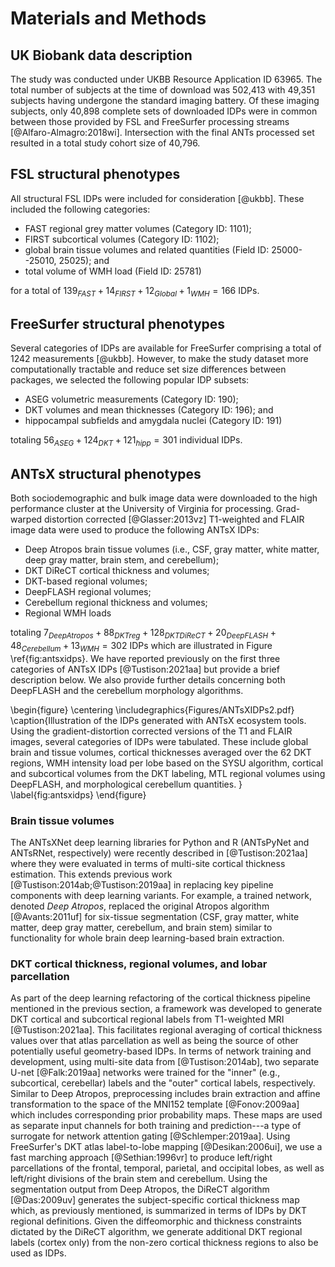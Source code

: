 
# Materials and Methods

## UK Biobank data description

The study was conducted under UKBB Resource Application ID 63965.  The total
number of subjects at the time of download was 502,413 with 49,351 subjects
having undergone the standard imaging battery.  Of these imaging subjects,
only 40,898 complete sets of downloaded IDPs were in common between those
provided by FSL and FreeSurfer processing streams [@Alfaro-Almagro:2018wi].
Intersection with the final ANTs processed set resulted in a total study
cohort size of 40,796.

## FSL structural phenotypes

All structural FSL IDPs were included for consideration [@ukbb].  These included the
following categories:

* FAST regional grey matter volumes (Category ID:  1101);
* FIRST subcortical volumes (Category ID:  1102);
* global brain tissue volumes and related quantities (Field ID:  25000--25010,
  25025); and
* total volume of WMH load (Field ID: 25781)

for a total of $139_{FAST} + 14_{FIRST} + 12_{Global} + 1_{WMH} = 166$ IDPs.

## FreeSurfer structural phenotypes

Several categories of IDPs are available for FreeSurfer comprising a total of
1242 measurements [@ukbb].  However, to make the study dataset more computationally
tractable and reduce set size differences between packages, we selected the
following popular IDP subsets:

* ASEG volumetric measurements (Category ID: 190);
* DKT volumes and mean thicknesses (Category ID: 196); and
* hippocampal subfields and amygdala nuclei (Category ID:  191)

totaling $56_{ASEG} + 124_{DKT} + 121_{hipp} = 301$ individual IDPs.

## ANTsX structural phenotypes

Both sociodemographic and bulk image data were downloaded to the high
performance cluster at the University of Virginia for processing. Grad-warped
distortion corrected [@Glasser:2013vz] T1-weighted and FLAIR image data were used
to produce the following ANTsX IDPs:

* Deep Atropos brain tissue volumes (i.e., CSF, gray matter, white matter, deep
  gray matter, brain stem, and cerebellum);
* DKT DiReCT cortical thickness and volumes;
* DKT-based regional volumes;
* DeepFLASH regional volumes;
* Cerebellum regional thickness and volumes;
* Regional WMH loads

totaling $7_{Deep Atropos} + 88_{DKT reg} + 128_{DKT DiReCT} + 20_{DeepFLASH} +
48_{Cerebellum} + 13_{WMH} = 302$ IDPs which are illustrated in Figure
\ref{fig:antsxidps}.  We have reported previously on the first three categories
of ANTsX IDPs [@Tustison:2021aa] but provide a brief description below.  We also
provide further details concerning both DeepFLASH and the cerebellum morphology
algorithms.

\begin{figure}
  \centering
    \includegraphics{Figures/ANTsXIDPs2.pdf}
    \caption{Illustration of the IDPs generated with ANTsX ecosystem tools.
    Using the gradient-distortion corrected versions of the T1 and FLAIR images,
    several categories of IDPs were tabulated.  These include global brain and
    tissue volumes, cortical thicknesses averaged over the 62 DKT regions,
    WMH intensity load per lobe based on the SYSU algorithm, cortical and
    subcortical volumes from  the DKT labeling, MTL regional volumes
    using DeepFLASH, and morphological cerebellum quantities.
    }
    \label{fig:antsxidps}
\end{figure}

### Brain tissue volumes

The ANTsXNet deep learning libraries for Python and R (ANTsPyNet and ANTsRNet,
respectively) were recently described in [@Tustison:2021aa] where they were
evaluated in terms of multi-site cortical thickness estimation.  This extends
previous work [@Tustison:2014ab;@Tustison:2019aa] in replacing key pipeline
components with deep learning variants.  For example, a trained network, denoted
_Deep Atropos_, replaced the original Atropos algorithm [@Avants:2011uf] for
six-tissue segmentation (CSF, gray matter, white matter, deep gray matter,
cerebellum, and brain stem) similar to functionality for whole brain deep
learning-based brain extraction.

<!--
[^3]:  Note that the original diffeomorphic registration-based cortical thickness
algorithm (DiReCT) [@Das:2009uv], i.e. _KellyKapowski_, remains the same as in the
original.
-->

### DKT cortical thickness, regional volumes, and lobar parcellation

As part of the deep learning refactoring of the cortical thickness pipeline
mentioned in the previous section, a framework was developed to generate DKT
cortical and subcortical regional labels from T1-weighted MRI
[@Tustison:2021aa].  This facilitates regional averaging of cortical thickness
values over that atlas parcellation as well as being the source of other
potentially useful geometry-based IDPs.  In terms of network training and
development, using multi-site data from [@Tustison:2014ab], two separate U-net
[@Falk:2019aa] networks were trained for the "inner" (e.g., subcortical,
cerebellar) labels and the "outer" cortical labels, respectively. Similar to
Deep Atropos, preprocessing includes brain extraction and affine transformation
to the space of the MNI152 template [@Fonov:2009aa] which includes corresponding
prior probability maps.  These maps are used as separate input channels for both
training and prediction---a type of surrogate for network attention gating
[@Schlemper:2019aa]. Using FreeSurfer's DKT atlas label-to-lobe mapping
[@Desikan:2006ui], we use a fast marching approach [@Sethian:1996vr] to produce
left/right parcellations of the frontal, temporal, parietal, and occipital
lobes, as well as left/right divisions of the brain stem and cerebellum. Using
the segmentation output from Deep Atropos, the DiReCT algorithm [@Das:2009uv]
generates the subject-specific cortical thickness map which, as previously
mentioned, is summarized in terms of IDPs by DKT regional definitions.  Given
the diffeomorphic and thickness constraints dictated by the DiReCT algorithm, we
generate additional DKT regional labels (cortex only) from the non-zero cortical
thickness regions to also be used as IDPs.


